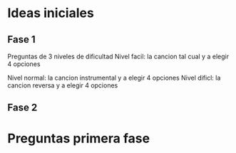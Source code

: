 # Ideas iniciales
## Fase 1
Preguntas de 3 niveles de dificultad 
Nivel facil: la cancion tal cual y a elegir 4 opciones

Nivel normal: la cancion instrumental y a elegir 4 opciones
Nivel dificl: la cancion reversa y a elegir 4 opciones

## Fase 2
# Preguntas primera fase
